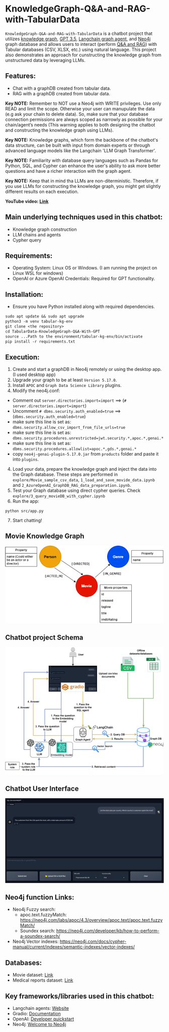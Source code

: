 # KnowledgeGraph-Q&A-and-RAG-with-TabularData

`KnowledgeGraph-Q&A-and-RAG-with-TabularData` is a chatbot project that utilizes <u>knowledge graph</u>, <u>GPT 3.5</u>, <u>Langchain graph agent</u>, and <u>Neo4j</u> graph database and allows users to interact (perform <u>Q&A and RAG</u>) with Tabular databases (CSV, XLSX, etc.) using natural language. This project also demonstrates an approach for cunstructing the knowledge graph from unstructured data by leveraging LLMs.

## Features:
- Chat with a graphDB created from tabular data.
- RAG with a graphDB created from tabular data.

**Key NOTE:** Remember to NOT use a Neo4j with WRITE privileges. Use only READ and limit the scope. Otherwise your user can manupulate the data (e.g ask your chain to delete data). So, make sure that your database connection permissions are always scoped as narrowly as possible for your chain/agent’s needs (This warning applies to both designing the chatbot and constructing the knowledge graph using LLMs).

**Key NOTE:** Knowledge graphs, which form the backbone of the chatbot's data structure, can be built with input from domain experts or through advanced language models like the Langchain 'LLM Graph Transformer'. 

**Key NOTE:** Familiarity with database query languages such as Pandas for Python, SQL, and Cypher can enhance the user's ability to ask more better questions and have a richer interaction with the graph agent.

**Key NOTE:** Keep that in mind tha LLMs are non-diterministic. Therefore, if you use LLMs for constructing the knowledge graph, you might get slightly different results on each execution.


**YouTube video: [Link](https://youtu.be/3NP1llvtrbI?si=t8Gtu74_Mf0p6EFV)**

## Main underlying techniques used in this chatbot:
- Knowledge graph construction
- LLM chains and agents
- Cypher query

## Requirements:
- Operating System: Linux OS or Windows. (I am running the project on Linux WSL for windows)
- OpenAI or Azure OpenAI Credentials: Required for GPT functionality.

## Installation:
- Ensure you have Python installed along with required dependencies.
```
sudo apt update && sudo apt upgrade
python3 -m venv tabular-kg-env
git clone <the repository>
cd TabularData-KnowledgeGraph-Q&A-With-GPT
source ...Path to the environment/tabular-kg-env/bin/activate
pip install -r requirements.txt
```

## Execution:
1. Create and start a graphDB in Neo4j remotely or using the desktop app. (I used desktop app)
2. Upgrade your graph to be at least `Version 5.17.0`.
3. Install `APOC` and `Graph Data Science Library` plugins.
4. Modify the neo4j.conf:
  - Comment out `server.directories.import=import` ==> (`# server.directories.import=import`)
  - Uncomment `# dbms.security.auth_enabled=true` ==> (`dbms.security.auth_enabled=true`)
  - make sure this line is set as: `dbms.security.allow_csv_import_from_file_urls=true`
  - make sure this line is set as: `dbms.security.procedures.unrestricted=jwt.security.*,apoc.*,genai.*`
  - make sure this line is set as: `dbms.security.procedures.allowlist=apoc.*,gds.*,genai.*`
  - copy `neo4j-genai-plugin-5.17.0.jar` from `products` folder and paste it into `plugins`.

4. Load your data, prepare the knowledge graph and inject the data into the Graph database. These steps are performed in `explore/Movie_sample_csv_data`, `1_load_and_save_movide_data.ipynb` and `2_AzureOpenAI_GraphDB_RAG_data_preparation.ipynb`.
5. Test your Graph database using direct cypher queries. Check `explore/3_query_movieDB_with_cypher.ipynb`
6. Run the app:
```
python src/app.py
```
7. Start chatting!

## Movie Knowledge Graph
<div align="center">
  <img src="images/movie_KnowledgeGraph.png" alt="movie_KnowledgeGraph">
</div>

## Chatbot project Schema
<div align="center">
  <img src="images/projectschema.png" alt="Schema">
</div>

## Chatbot User Interface
<div align="center">
  <img src="images/UI.png" alt="ChatBot_UI">
</div>

## Neo4j function Links:
- Neo4j Fuzzy search:
    - apoc.text.fuzzyMatch: https://neo4j.com/labs/apoc/4.3/overview/apoc.text/apoc.text.fuzzyMatch/
    - Soundex search: https://neo4j.com/developer/kb/how-to-perform-a-soundex-search/
- Neo4j Vector indexes: https://neo4j.com/docs/cypher-manual/current/indexes/semantic-indexes/vector-indexes/

## Databases:
- Movie dataset: [Link](https://raw.githubusercontent.com/tomasonjo/blog-datasets/main/movies/movies_small.csv)
- Medical reports dataset: [Link](https://github.com/neo4j-partners/neo4j-generative-ai-azure/tree/main/ingestion/data)

## Key frameworks/libraries used in this chatbot:
- Langchain agents: [Website](https://python.langchain.com/docs/use_cases/graph/quickstart/)
- Gradio: [Documentation](https://www.gradio.app/docs/interface)
- OpenAI: [Developer quickstart](https://platform.openai.com/docs/quickstart?context=python)
- Neo4j: [Welcome to Neo4j](https://neo4j.com/docs/getting-started/)